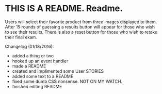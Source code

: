 # THIS IS A README.  Readme.

Users will select their favorite product from three images displayed to them.
After 15 rounds of guessing a results button will appear for those who wish to see their results.
There is also a reset button for those who wish to retake their final exam.

Changelog (01/18/2016):
  * added a thing or two
  * hooked up an event handler
  * made a README
  * created and implimented some User STORIES
  * added some text to a README
  * fixed some dumb CSS nonsense.  NOT ON MY WATCH.
  * finished editing README

